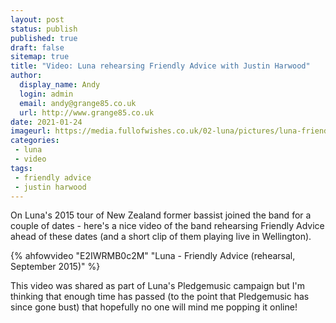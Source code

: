 ```yaml
---
layout: post
status: publish
published: true
draft: false
sitemap: true
title: "Video: Luna rehearsing Friendly Advice with Justin Harwood" 
author: 
  display_name: Andy
  login: admin
  email: andy@grange85.co.uk
  url: http://www.grange85.co.uk
date: 2021-01-24  
imageurl: https://media.fullofwishes.co.uk/02-luna/pictures/luna-friendly-advice-rehearsal-2015-09.png
categories:
 - luna
 - video
tags:
 - friendly advice
 - justin harwood
---
```


On Luna's 2015 tour of New Zealand former bassist joined the band for a couple of dates - here's a nice video of the band rehearsing Friendly Advice ahead of these dates (and a short clip of them playing live in Wellington).

{% ahfowvideo "E2IWRMB0c2M" "Luna - Friendly Advice (rehearsal, September 2015)" %}

This video was shared as part of Luna's Pledgemusic campaign but I'm thinking that enough time has passed (to the point that Pledgemusic has since gone bust) that hopefully no one will mind me popping it online!